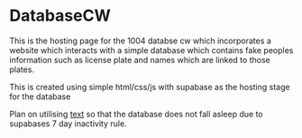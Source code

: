 # DatabaseCW

This is the hosting page for the 1004 databse cw which incorporates a website which interacts with a simple database which contains fake peoples information such as license plate and names which are linked to those plates.

This is created using simple html/css/js with supabase as the hosting stage for the database

Plan on utilising [text](https://cron-job.org/en/) so that the database does not fall asleep due to supabases 7 day inactivity rule.